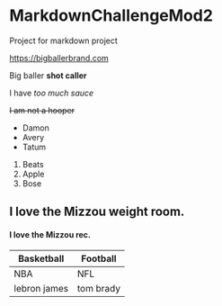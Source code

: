 # MarkdownChallengeMod2
Project for markdown project

<https://bigballerbrand.com>

Big baller **shot caller**

I have *too much sauce*

~~I am not a hooper~~

- Damon
- Avery
- Tatum

1. Beats
2. Apple
3. Bose

## I love the Mizzou weight room.

#### I love the Mizzou rec.

| Basketball | Football |
| ------- | ----- |
| NBA | NFL |
| lebron james | tom brady |

